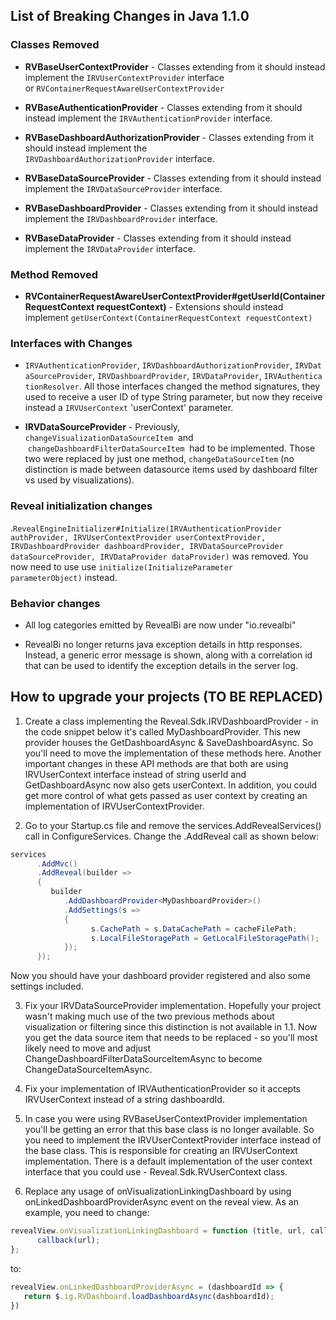 ## List of Breaking Changes in Java 1.1.0

### Classes Removed

- **RVBaseUserContextProvider** - Classes extending from it should instead implement the `IRVUserContextProvider` interface or `RVContainerRequestAwareUserContextProvider`

- **RVBaseAuthenticationProvider** - Classes extending from it should instead implement the `IRVAuthenticationProvider` interface.

- **RVBaseDashboardAuthorizationProvider** - Classes extending from it should instead implement the `IRVDashboardAuthorizationProvider` interface.

- **RVBaseDataSourceProvider** - Classes extending from it should instead implement the `IRVDataSourceProvider` interface.

- **RVBaseDashboardProvider** - Classes extending from it should instead implement the `IRVDashboardProvider` interface.

- **RVBaseDataProvider** - Classes extending from it should instead implement the `IRVDataProvider` interface.


### Method Removed

- **RVContainerRequestAwareUserContextProvider#getUserId(ContainerRequestContext requestContext)** - Extensions should instead implement `getUserContext(ContainerRequestContext requestContext)`


### Interfaces with Changes

- `IRVAuthenticationProvider`, `IRVDashboardAuthorizationProvider`, `IRVDataSourceProvider`, `IRVDashboardProvider`, `IRVDataProvider`, `IRVAuthenticationResolver`.
All those interfaces changed the method signatures, they used to receive a user ID of type String parameter, but now they receive instead a `IRVUserContext` 'userContext' parameter.

- **IRVDataSourceProvider** - Previously,  `changeVisualizationDataSourceItem`  and  `changeDashboardFilterDataSourceItem`  had to be implemented. Those two were replaced by just one method, `changeDataSourceItem` (no distinction is made between datasource items used by dashboard filter vs used by visualizations).

### Reveal initialization changes

.`RevealEngineInitializer#Initialize(IRVAuthenticationProvider authProvider, IRVUserContextProvider userContextProvider, IRVDashboardProvider dashboardProvider, IRVDataSourceProvider dataSourceProvider, IRVDataProvider dataProvider)` was removed. You now need to use use `initialize(InitializeParameter parameterObject)` instead.

### Behavior changes

- All log categories emitted by RevealBi are now under "io.revealbi"

- RevealBi no longer returns java exception details in http responses. Instead, a generic error message is shown, along with a correlation id that can be used to identify the exception details in the server log.






## How to upgrade your projects (TO BE REPLACED)

1. Create a class implementing the Reveal.Sdk.IRVDashboardProvider - in the code snippet below it's called MyDashboardProvider. This new provider houses the GetDashboardAsync & SaveDashboardAsync. So you'll need to move the implementation of these methods here. Another important changes in these API methods are that both are using IRVUserContext interface instead of string userId and GetDashboardAsync now also gets userContext.
In addition, you could get more control of what gets passed as user context by creating an implementation of IRVUserContextProvider.

2. Go to your Startup.cs file and remove the services.AddRevealServices() call in ConfigureServices.
Change the .AddReveal call as shown below:
```csharp
services
      .AddMvc()
      .AddReveal(builder => 
      {
         builder
            .AddDashboardProvider<MyDashboardProvider>()
            .AddSettings(s =>
            {
                  s.CachePath = s.DataCachePath = cacheFilePath;
                  s.LocalFileStoragePath = GetLocalFileStoragePath();
            });
      });
```
Now you should have your dashboard provider registered and also some settings included.

3. Fix your IRVDataSourceProvider implementation.  Hopefully your project wasn't making much use of the two previous methods about visualization or filtering since this distinction is not available in 1.1. Now you get the data source item that needs to be replaced - so you'll most likely need to move and adjust ChangeDashboardFilterDataSourceItemAsync to become ChangeDataSourceItemAsync.
4. Fix your implementation of IRVAuthenticationProvider so it accepts IRVUserContext instead of a string dashboardId.
5. In case you were using RVBaseUserContextProvider implementation you'll be getting an error that this base class is no longer available. So you need to implement the IRVUserContextProvider interface instead of the base class. This is responsible for creating an IRVUserContext implementation. There is a default implementation of the user context interface that you could use - Reveal.Sdk.RVUserContext class.

6. Replace any usage of onVisualizationLinkingDashboard by using onLinkedDashboardProviderAsync event on the reveal view. 
As an example, you need to change:
```javascript
revealView.onVisualizationLinkingDashboard = function (title, url, callback) {
      callback(url);
};
```
to:
```javascript
revealView.onLinkedDashboardProviderAsync = (dashboardId => {
   return $.ig.RVDashboard.loadDashboardAsync(dashboardId);
})
```
